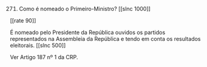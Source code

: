 271. Como é nomeado o Primeiro-Ministro?
[[slnc 1000]]

[[rate 90]]

É nomeado pelo Presidente da República ouvidos os partidos representados na Assembleia da República e tendo em conta os resultados eleitorais.
[[slnc 500]]

Ver Artigo 187 nº 1 da CRP.
